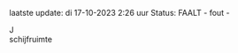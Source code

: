 laatste update: 
di 17-10-2023  2:26   uur 
Status: FAALT - fout - 
<div class="service R">J</div><div class="service R">schijfruimte</div>